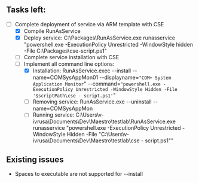 ## Tasks left:
- [ ] Complete deployment of service via ARM template with CSE
    - [x] Compile RunAsService
    - [x] Deploy service: C:\Packages\RunAsService.exe runasservice "powershell.exe -ExecutionPolicy Unrestricted -WindowStyle hidden -File C:\Packages\cse-script.ps1"
    - [ ] Complete service installation with CSE
    - [ ] Implement all command line options:
      - [x] Installation: RunAsService.exec --install --name=COMSysAppMon01 --displayname=`"COM+ System Application Monitor`" --command=`"powershell.exe -ExecutionPolicy Unrestricted -WindowStyle Hidden -File '$scriptPath\cse - script.ps1'`"
      - [ ] Removing service: RunAsService.exe --uninstall --name=COMSysAppMon
      - [ ] Running service: C:\Users\v-ivrusa\Documents\Dev\Maestro\testlab\RunAsService.exe runasservice "powershell.exe -ExecutionPolicy Unrestricted -WindowStyle Hidden -File \"C:\Users\v-ivrusa\Documents\Dev\Maestro\testlab\cse - script.ps1\""

## Existing issues
- Spaces to executable are not supported for --install